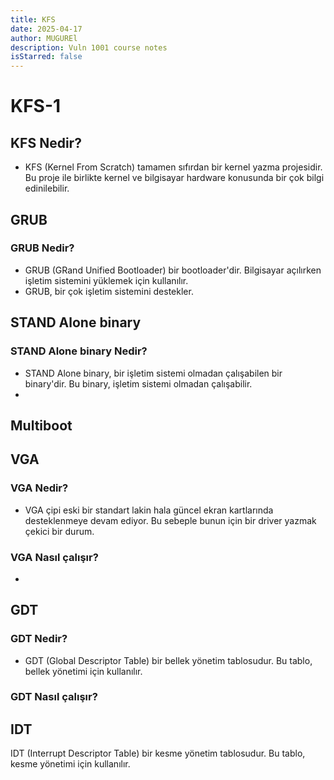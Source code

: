 ```yaml
---
title: KFS
date: 2025-04-17
author: MUGUREl
description: Vuln 1001 course notes
isStarred: false
---
```

# KFS-1
## KFS Nedir?
- KFS (Kernel From Scratch) tamamen sıfırdan bir kernel yazma projesidir. Bu proje ile birlikte kernel ve bilgisayar hardware konusunda bir çok bilgi edinilebilir.
## GRUB
### GRUB Nedir?
- GRUB (GRand Unified Bootloader) bir bootloader'dir. Bilgisayar açılırken işletim sistemini yüklemek için kullanılır.
- GRUB, bir çok işletim sistemini destekler.
## STAND Alone binary
### STAND Alone binary Nedir?
- STAND Alone binary, bir işletim sistemi olmadan çalışabilen bir binary'dir. Bu binary, işletim sistemi olmadan çalışabilir.
- 
## Multiboot

## VGA
### VGA Nedir?
- VGA çipi eski bir standart lakin hala güncel ekran kartlarında desteklenmeye devam ediyor. Bu sebeple bunun için bir driver yazmak çekici bir durum.
### VGA Nasıl çalışır?
- 
## GDT
### GDT Nedir?
- GDT (Global Descriptor Table) bir bellek yönetim tablosudur. Bu tablo, bellek yönetimi için kullanılır.
### GDT Nasıl çalışır?
## IDT
IDT (Interrupt Descriptor Table) bir kesme yönetim tablosudur. Bu tablo, kesme yönetimi için kullanılır.